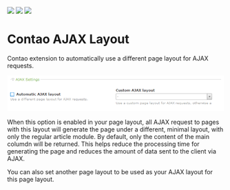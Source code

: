 [![](https://img.shields.io/maintenance/yes/2017.svg)](https://github.com/fritzmg/contao-ajax-layout)
[![](https://img.shields.io/packagist/v/fritzmg/contao-ajax-layout.svg)](https://packagist.org/packages/fritzmg/contao-ajax-layout)
[![](https://img.shields.io/packagist/dt/fritzmg/contao-ajax-layout.svg)](https://packagist.org/packages/fritzmg/contao-ajax-layout)

Contao AJAX Layout
=====================

Contao extension to automatically use a different page layout for AJAX requests.

![screenshot](https://raw.githubusercontent.com/fritzmg/contao-ajax-layout/master/screenshot.png)

When this option is enabled in your page layout, all AJAX request to pages with this layout will generate the page under a different, minimal layout, with only the regular article module. By default, only the content of the main columdn will be returned. This helps reduce the processing time for generating the page and reduces the amount of data sent to the client via AJAX.

You can also set another page layout to be used as your AJAX layout for this page layout.
